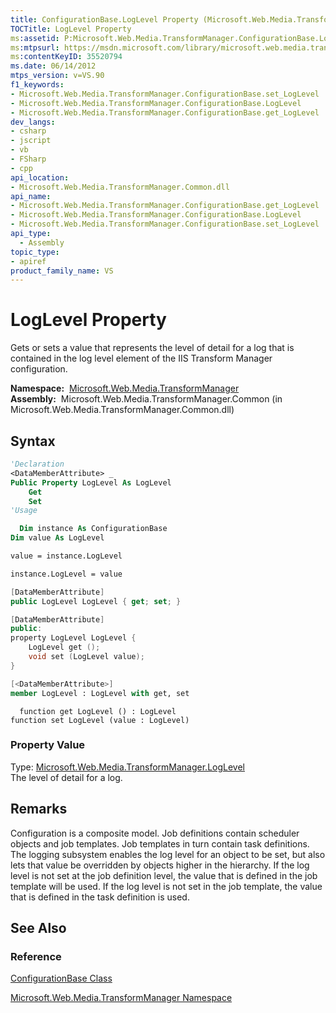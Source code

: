 ```yaml
---
title: ConfigurationBase.LogLevel Property (Microsoft.Web.Media.TransformManager)
TOCTitle: LogLevel Property
ms:assetid: P:Microsoft.Web.Media.TransformManager.ConfigurationBase.LogLevel
ms:mtpsurl: https://msdn.microsoft.com/library/microsoft.web.media.transformmanager.configurationbase.loglevel(v=VS.90)
ms:contentKeyID: 35520794
ms.date: 06/14/2012
mtps_version: v=VS.90
f1_keywords:
- Microsoft.Web.Media.TransformManager.ConfigurationBase.set_LogLevel
- Microsoft.Web.Media.TransformManager.ConfigurationBase.LogLevel
- Microsoft.Web.Media.TransformManager.ConfigurationBase.get_LogLevel
dev_langs:
- csharp
- jscript
- vb
- FSharp
- cpp
api_location:
- Microsoft.Web.Media.TransformManager.Common.dll
api_name:
- Microsoft.Web.Media.TransformManager.ConfigurationBase.get_LogLevel
- Microsoft.Web.Media.TransformManager.ConfigurationBase.LogLevel
- Microsoft.Web.Media.TransformManager.ConfigurationBase.set_LogLevel
api_type:
  - Assembly
topic_type:
- apiref
product_family_name: VS
---
```


# LogLevel Property

Gets or sets a value that represents the level of detail for a log that is contained in the log level element of the IIS Transform Manager configuration.

**Namespace:**  [Microsoft.Web.Media.TransformManager](microsoft-web-media-transformmanager-namespace.md)  
**Assembly:**  Microsoft.Web.Media.TransformManager.Common (in Microsoft.Web.Media.TransformManager.Common.dll)

## Syntax

```vb
'Declaration
<DataMemberAttribute> _
Public Property LogLevel As LogLevel
    Get
    Set
'Usage

  Dim instance As ConfigurationBase
Dim value As LogLevel

value = instance.LogLevel

instance.LogLevel = value
```

```csharp
[DataMemberAttribute]
public LogLevel LogLevel { get; set; }
```

```cpp
[DataMemberAttribute]
public:
property LogLevel LogLevel {
    LogLevel get ();
    void set (LogLevel value);
}
```

``` fsharp
[<DataMemberAttribute>]
member LogLevel : LogLevel with get, set
```

```jscript
  function get LogLevel () : LogLevel
function set LogLevel (value : LogLevel)
```

### Property Value

Type: [Microsoft.Web.Media.TransformManager.LogLevel](loglevel-enumeration-microsoft-web-media-transformmanager.md)  
The level of detail for a log.  

## Remarks

Configuration is a composite model. Job definitions contain scheduler objects and job templates. Job templates in turn contain task definitions. The logging subsystem enables the log level for an object to be set, but also lets that value be overridden by objects higher in the hierarchy. If the log level is not set at the job definition level, the value that is defined in the job template will be used. If the log level is not set in the job template, the value that is defined in the task definition is used.

## See Also

### Reference

[ConfigurationBase Class](configurationbase-class-microsoft-web-media-transformmanager.md)

[Microsoft.Web.Media.TransformManager Namespace](microsoft-web-media-transformmanager-namespace.md)
